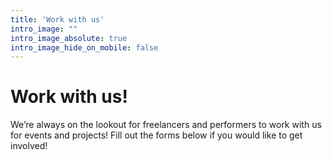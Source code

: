 ```yaml
---
title: 'Work with us'
intro_image: ""
intro_image_absolute: true
intro_image_hide_on_mobile: false
---
```


# Work with us!

We’re always on the lookout for freelancers and performers to work with us for events and projects! Fill out the forms below if you would like to get involved! 